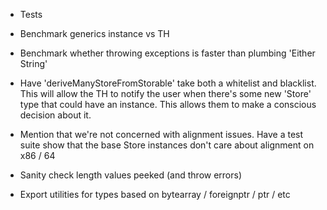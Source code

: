 * Tests

* Benchmark generics instance vs TH

* Benchmark whether throwing exceptions is faster than plumbing 'Either String'

* Have 'deriveManyStoreFromStorable' take both a whitelist and blacklist. This
  will allow the TH to notify the user when there's some new 'Store' type that
  could have an instance. This allows them to make a conscious decision about
  it.

* Mention that we're not concerned with alignment issues.  Have a test suite
  show that the base Store instances don't care about alignment on x86 / 64

* Sanity check length values peeked (and throw errors)

* Export utilities for types based on bytearray / foreignptr / ptr / etc
